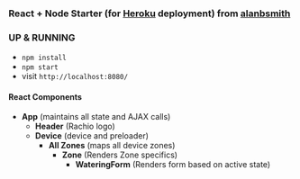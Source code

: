 ### React + Node Starter (for [Heroku](https://www.heroku.com/) deployment) from [alanbsmith](https://github.com/alanbsmith)

### UP & RUNNING
* `npm install`
* `npm start`
* visit `http://localhost:8080/`

#### React Components
  - **App**  (maintains all state and AJAX calls)
    - **Header**  (Rachio logo)
    - **Device**  (device and preloader)
      - **All Zones**  (maps all device zones)
        - **Zone**  (Renders Zone specifics)
          - **WateringForm**  (Renders form based on active state)
